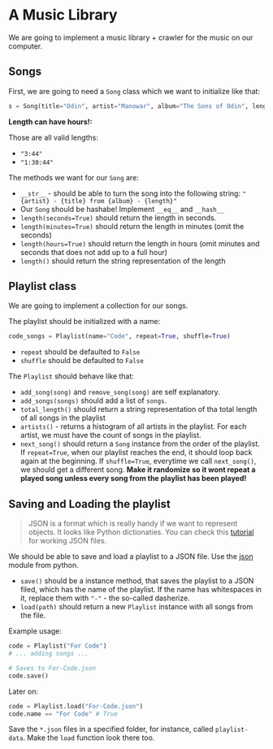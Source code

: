 # A Music Library

We are going to implement a music library + crawler for the music on our computer.

## Songs

First, we are going to need a `Song` class which we want to initialize like that:

```python
s = Song(title="Odin", artist="Manowar", album="The Sons of Odin", length="3:44")
```

**Length can have hours!:**

Those are all valid lengths:

- `"3:44"`
- `"1:30:44"`

The methods we want for our `Song` are:

- `__str__` - should be able to turn the song into the following string: `"{artist} - {title} from {album} - {length}"`
- Our `Song` should be hashabe! Implement `__eq__` and `__hash__`
- `length(seconds=True)` should return the length in seconds.
- `length(minutes=True)` should return the length in minutes (omit the seconds)
- `length(hours=True)` should return the length in hours (omit minutes and seconds that does not add up to a full hour)
- `length()` should return the string representation of the length

## Playlist class

We are going to implement a collection for our songs.

The playlist should be initialized with a name:

```python
code_songs = Playlist(name="Code", repeat=True, shuffle=True)
```

- `repeat` should be defaulted to `False`
- `shuffle` should be defaulted to `False`

The `Playlist` should behave like that:

- `add_song(song)` and `remove_song(song)` are self explanatory.
- `add_songs(songs)` should add a list of `songs`.
- `total_length()` should return a string representation of tha total length of all songs in the playlist
- `artists()` - returns a histogram of all artists in the playlist. For each artist, we must have the count of songs in the playlist.
- `next_song()` should return a `Song` instance from the order of the playlist. If `repeat=True`, when our playlist reaches the end, it should loop back again at the beginning. If `shuffle=True`, everytime we call `next_song()`, we should get a different song. **Make it randomize so it wont repeat a played song unless every song from the playlist has been played!**

## Saving and Loading the playlist

> JSON is a format which is really handy if we want to represent objects. It looks like Python dictionaties. You can check this [tutorial](https://github.com/HackBulgaria/Programming-101-Python-2020-Spring/blob/master/week03/json_tutorial.py) for working JSON files.

We should be able to save and load a playlist to a JSON file. Use the [json](https://docs.python.org/3/library/json.html) module from python.

- `save()` should be a instance method, that saves the playlist to a JSON filed, which has the name of the playlist. If the name has whitespaces in it, replace them with `"-"` - the so-called dasherize.
- `load(path)` should return a new `Playlist` instance with all songs from the file.

Example usage:

```python
code = Playlist("For Code")
# ... adding songs ...

# Saves to For-Code.json
code.save()
```

Later on:

```python
code = Playlist.load("For-Code.json")
code.name == "For Code" # True
```

Save the `*.json` files in a specified folder, for instance, called `playlist-data`. Make the `load` function look there too.
